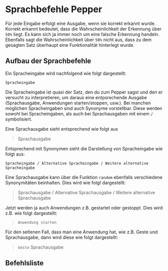 # Sprachbefehle Pepper

Für jede Eingabe erfolgt eine Ausgabe, wenn sie korrekt erkannt wurde. Korrekt erkannt bedeutet, dass die Wahrscheinlichkeit der Erkennung über `50%` liegt. Es kann sich ja immer noch um eine falsche Erkennung handeln. Ebenfalls sagt die Wahrscheinlichkeit über `50%` nicht aus, dass zu dem gesagten Satz überhaupt eine Funktionalität hinterlegt wurde.

## Aufbau der Sprachbefehle

Ein Spracheingabe wird nachfolgend wie folgt dargestellt:

```
Spracheingabe
```

Die Spracheingabe ist quasi der Satz, den du zum Pepper sagst und den er versucht zu interpretieren, um daraus eine entpsrechende Ausgabe (Sprachausgabe, Anwendungen starten/stoppen, usw.). Bei manchen möglichen Spracheingaben sind auch Synonyme vorstellbar. Diese werden sowohl bei Spracheingaben, als auch bei Sprachausgaben mit einem `/` symbolisiert.

Eine Sprachausgabe sieht entsprechend wie folgt aus

> Sprachausgabe

Entsprechend mit Synonymen sieht die Darstellung von Spracheingabe wie folgt aus:

```
Spracheingabe / Alternative Spracheingabe / Weitere alternative Spracheingabe
```

Eine Sprachausgabe kann über die Funktion `random` ebenfalls verschiedene Synonymitäten beinhalten. Dies wird wie folgt dargestellt:

> Sprachausgabe / Alternative Sprachausgabe / Weitere alternative Sprachausgabe

Jetzt werden ja auch Anwendungen z.B. gestartet oder gestoppt. Dies wird z.B. wie folgt dargestellt:

> `Anwendung starten`

Für den seltenen Fall, dass man eine Anwendung hat, wie z.B. Geste und Sprachausgabe, dann wird diese wie folgt dargestellt:

> `Geste`
> Sprachausgabe

## Befehlsliste
